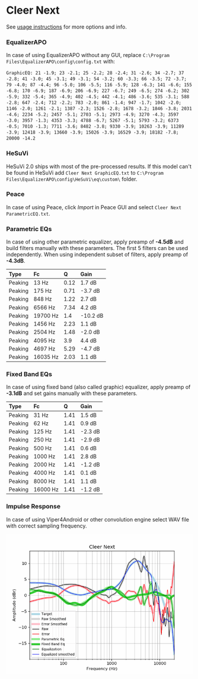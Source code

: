 # Cleer Next
See [usage instructions](https://github.com/jaakkopasanen/AutoEq#usage) for more options and info.

### EqualizerAPO
In case of using EqualizerAPO without any GUI, replace `C:\Program Files\EqualizerAPO\config\config.txt`
with:
```
GraphicEQ: 21 -1.9; 23 -2.1; 25 -2.2; 28 -2.4; 31 -2.6; 34 -2.7; 37 -2.8; 41 -3.0; 45 -3.1; 49 -3.1; 54 -3.2; 60 -3.3; 66 -3.5; 72 -3.7; 79 -4.0; 87 -4.4; 96 -5.0; 106 -5.5; 116 -5.9; 128 -6.3; 141 -6.6; 155 -6.8; 170 -6.9; 187 -6.9; 206 -6.9; 227 -6.7; 249 -6.5; 274 -6.2; 302 -5.9; 332 -5.4; 365 -4.9; 402 -4.5; 442 -4.1; 486 -3.6; 535 -3.1; 588 -2.8; 647 -2.4; 712 -2.2; 783 -2.0; 861 -1.4; 947 -1.7; 1042 -2.0; 1146 -2.0; 1261 -2.1; 1387 -2.3; 1526 -2.8; 1678 -3.2; 1846 -3.8; 2031 -4.6; 2234 -5.2; 2457 -5.1; 2703 -5.1; 2973 -4.9; 3270 -4.3; 3597 -3.0; 3957 -1.3; 4353 -3.3; 4788 -6.7; 5267 -5.1; 5793 -3.2; 6373 -0.5; 7010 -1.3; 7711 -3.6; 8482 -3.8; 9330 -3.9; 10263 -3.9; 11289 -3.9; 12418 -3.9; 13660 -3.9; 15026 -3.9; 16529 -3.9; 18182 -7.8; 20000 -14.2
```

### HeSuVi
HeSuVi 2.0 ships with most of the pre-processed results. If this model can't be found in HeSuVi add
`Cleer Next GraphicEQ.txt` to `C:\Program Files\EqualizerAPO\config\HeSuVi\eq\custom\` folder.

### Peace
In case of using Peace, click *Import* in Peace GUI and select `Cleer Next ParametricEQ.txt`.

### Parametric EQs
In case of using other parametric equalizer, apply preamp of **-4.5dB** and build filters manually
with these parameters. The first 5 filters can be used independently.
When using independent subset of filters, apply preamp of **-4.3dB**.

| Type    | Fc       |    Q | Gain     |
|:--------|:---------|:-----|:---------|
| Peaking | 13 Hz    | 0.12 | 1.7 dB   |
| Peaking | 175 Hz   | 0.71 | -3.7 dB  |
| Peaking | 848 Hz   | 1.22 | 2.7 dB   |
| Peaking | 6566 Hz  | 7.34 | 4.2 dB   |
| Peaking | 19700 Hz | 1.4  | -10.2 dB |
| Peaking | 1456 Hz  | 2.23 | 1.1 dB   |
| Peaking | 2504 Hz  | 1.48 | -2.0 dB  |
| Peaking | 4095 Hz  | 3.9  | 4.4 dB   |
| Peaking | 4697 Hz  | 5.29 | -4.7 dB  |
| Peaking | 16035 Hz | 2.03 | 1.1 dB   |

### Fixed Band EQs
In case of using fixed band (also called graphic) equalizer, apply preamp of **-3.1dB** and set
gains manually with these parameters.

| Type    | Fc       |    Q | Gain    |
|:--------|:---------|:-----|:--------|
| Peaking | 31 Hz    | 1.41 | 1.5 dB  |
| Peaking | 62 Hz    | 1.41 | 0.9 dB  |
| Peaking | 125 Hz   | 1.41 | -2.3 dB |
| Peaking | 250 Hz   | 1.41 | -2.9 dB |
| Peaking | 500 Hz   | 1.41 | 0.6 dB  |
| Peaking | 1000 Hz  | 1.41 | 2.8 dB  |
| Peaking | 2000 Hz  | 1.41 | -1.2 dB |
| Peaking | 4000 Hz  | 1.41 | 0.1 dB  |
| Peaking | 8000 Hz  | 1.41 | 1.1 dB  |
| Peaking | 16000 Hz | 1.41 | -1.2 dB |

### Impulse Response
In case of using Viper4Android or other convolution engine select WAV file with correct sampling frequency.

![](https://raw.githubusercontent.com/jaakkopasanen/AutoEq/master/results/oratory1990/harman_over-ear_2018/Cleer%20Next/Cleer%20Next.png)